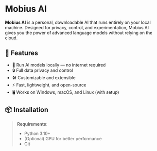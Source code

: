 # Mobius AI

**Mobius AI** is a personal, downloadable AI that runs entirely on your local machine. Designed for privacy, control, and experimentation, Mobius AI gives you the power of advanced language models without relying on the cloud.

## 🚀 Features

- 🧠 Run AI models locally — no internet required
- 🔒 Full data privacy and control
- 🛠️ Customizable and extensible
- ⚡ Fast, lightweight, and open-source
- 🖥️ Works on Windows, macOS, and Linux (with setup)

## 📦 Installation

> **Requirements:**  
> - Python 3.10+  
> - (Optional) GPU for better performance  
> - Git
